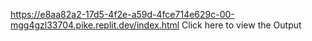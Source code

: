 https://e8aa82a2-17d5-4f2e-a59d-4fce714e629c-00-mgg4gzl33704.pike.replit.dev/index.html
Click here to view the Output
